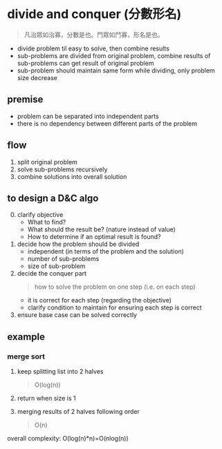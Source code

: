 # divide and conquer (分數形名)

> 凡治眾如治寡，分數是也。鬥眾如鬥寡，形名是也。

- divide problem til easy to solve, then combine results
- sub-problems are divided from original problem, combine results of sub-problems can get result of original problem
- sub-problem should maintain same form while dividing, only problem size decrease

## premise

- problem can be separated into independent parts
- there is no dependency between different parts of the problem

## flow

1. split original problem
2. solve sub-problems recursively
3. combine solutions into overall solution

## to design a D&C algo

0. clarify objective
   - What to find?
   - What should the result be? (nature instead of value)
   - How to determine if an optimal result is found?
1. decide how the problem should be divided
   - independent (in terms of the problem and the solution)
   - number of sub-problems
   - size of sub-problem
2. decide the conquer part
   > how to solve the problem on one step (i.e. on each step)
   - it is correct for each step (regarding the objective)
   - clarify condition to maintain for ensuring each step is correct
3. ensure base case can be solved correctly

## example

### merge sort

1. keep splitting list into 2 halves

   > O(log(n))

2. return when size is 1

3. merging results of 2 halves following order

   > O(n)

overall complexity: O(log(n)\*n)=O(nlog(n))
